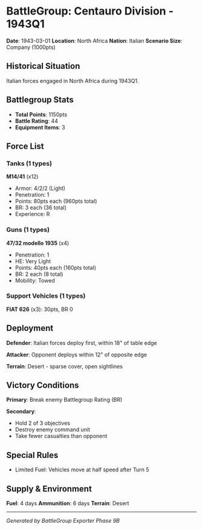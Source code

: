 # BattleGroup: Centauro Division - 1943Q1

**Date**: 1943-03-01
**Location**: North Africa
**Nation**: Italian
**Scenario Size**: Company (1000pts)

## Historical Situation

Italian forces engaged in North Africa during 1943Q1.

## Battlegroup Stats

- **Total Points**: 1150pts
- **Battle Rating**: 44
- **Equipment Items**: 3

## Force List

### Tanks (1 types)

**M14/41** (x12)
- Armor: 4/2/2 (Light)
- Penetration: 1
- Points: 80pts each (960pts total)
- BR: 3 each (36 total)
- Experience: R

### Guns (1 types)

**47/32 modello 1935** (x4)
- Penetration: 1
- HE: Very Light
- Points: 40pts each (160pts total)
- BR: 2 each (8 total)
- Mobility: Towed

### Support Vehicles (1 types)

**FIAT 626** (x3): 30pts, BR 0

## Deployment

**Defender**: Italian forces deploy first, within 18" of table edge

**Attacker**: Opponent deploys within 12" of opposite edge

**Terrain**: Desert - sparse cover, open sightlines

## Victory Conditions

**Primary**: Break enemy Battlegroup Rating (BR)

**Secondary**:
- Hold 2 of 3 objectives
- Destroy enemy command unit
- Take fewer casualties than opponent

## Special Rules

- Limited Fuel: Vehicles move at half speed after Turn 5

## Supply & Environment

**Fuel**: 4 days
**Ammunition**: 6 days
**Terrain**: Desert

---

*Generated by BattleGroup Exporter Phase 9B*
